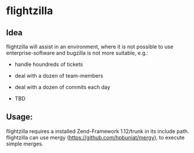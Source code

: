 flightzilla
=====

Idea
-----

flightzilla will assist in an environment, where it is not possible to use enterprise-software and bugzilla is not more suitable, e.g.:

- handle houndreds of tickets
- deal with a dozen of team-members
- deal with a dozen of commits each day

- TBD

Usage:
-----

flightzilla requires a installed Zend-Framework 1.12/trunk in its include path. flightzilla can use mergy (https://github.com/hpbuniat/mergy), to execute simple merges.